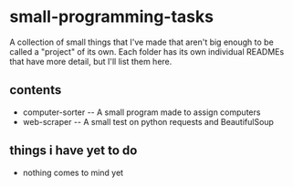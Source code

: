 # small-programming-tasks

A collection of small things that I've made that aren't big enough to be called a "project" of its own.
Each folder has its own individual READMEs that have more detail, but I'll list them here.

## contents
- computer-sorter -- A small program made to assign computers
- web-scraper -- A small test on python requests and BeautifulSoup

## things i have yet to do
- nothing comes to mind yet

